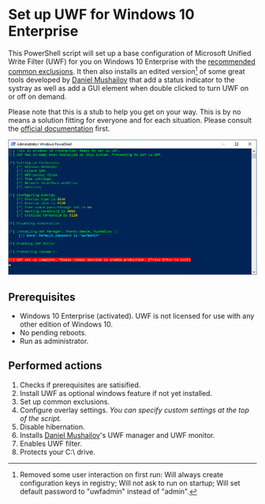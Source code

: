 # Set up UWF for Windows 10 Enterprise

This PowerShell script will set up a base configuration of Microsoft Unified Write Filter (UWF) for you on Windows 10 Enterprise with the [recommended common exclusions](https://docs.microsoft.com/en-us/windows-hardware/customize/enterprise/uwfexclusions). It then also installs an edited version[^a] of some great tools developed by [Daniel Mushailov](https://github.com/dmushail) that add a status indicator to the systray as well as add a GUI element when double clicked to turn UWF on or off on demand.

Please note that this is a stub to help you get on your way. This is by no means a solution fitting for everyone and for each situation. Please consult the [official documentation](https://docs.microsoft.com/en-us/windows-hardware/customize/enterprise/unified-write-filter) first.

![Screenshot](https://github.com/PylsaPylsa/Powershell/raw/master/Enable%20UWF/Screenshot.png)

## Prerequisites

* Windows 10 Enterprise (activated). UWF is not licensed for use with any other edition of Windows 10.
* No pending reboots.
* Run as administrator.

## Performed actions

1. Checks if prerequisites are satisified.
2. Install UWF as optional windows feature if not yet installed.
3. Set up common exclusions.
4. Configure overlay settings. *You can specify custom settings at the top of the script.*
5. Disable hibernation.
6. Installs [Daniel Mushailov](https://github.com/dmushail)'s UWF manager and UWF monitor.
7. Enables UWF filter.
8. Protects your C:\ drive.



[^a]: Removed some user interaction on first run: Will always create configuration keys in registry; Will not ask to run on startup; Will set default password to "uwfadmin" instead of "admin".

